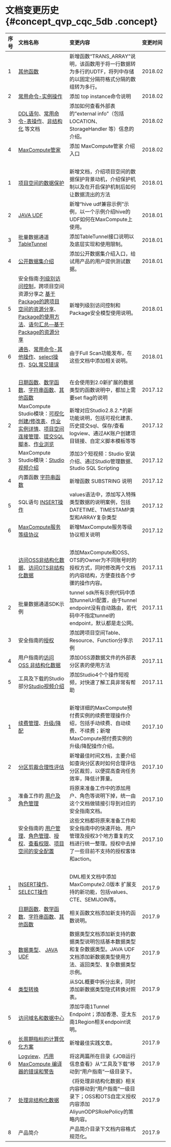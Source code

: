 # 文档变更历史 {#concept_qvp_cqc_5db .concept}

|序号|文档名称|变更内容|变更时间|
|:-|:---|:---|:---|
|1|[其他函数](https://help.aliyun.com/document_detail/48976.html)|新增函数“TRANS\_ARRAY”说明，该函数用于将一行数据转为多行的UDTF，将列中存储的以固定分隔符格式分隔的数组转为多行。|2018.02|
|2|[常用命令-实例操作](https://help.aliyun.com/document_detail/27830.html)|添加 top instance命令说明|2018.02|
|3|[DDL语句](https://help.aliyun.com/document_detail/27862.html)、[常用命令-表操作](https://help.aliyun.com/document_detail/27829.html)、[非结构化](https://help.aliyun.com/document_detail/45389.html) 等文档|添加如何查看外部表的”external info”（包括LOCATION、StorageHandler 等）信息的介绍。|2018.02|
|4|[MaxCompute管家](https://help.aliyun.com/document_detail/66565.html)|添加 MaxCompute管家 介绍入口|2018.02|
| | | | |
|1|[项目空间的数据保护](https://help.aliyun.com/document_detail/34605.html)|新增文档，介绍项目空间的数据保护背景动机，介绍保护机制以及在开启保护机制后如何让数据流出的方法|2018.01|
|2|[JAVA UDF](https://help.aliyun.com/document_detail/27867.html)|新增“hive udf兼容示例”示例，以一个示例介绍hive的UDF如何在MaxCompute上使用。|2018.01|
|3|批量数据通道[TableTunnel](https://help.aliyun.com/document_detail/27838.html)|添加TableTunnel接口说明以及底层实现和使用限制。|2018.01|
|4|[公开数据集介绍](https://help.aliyun.com/document_detail/66048.html)|添加公开数据集介绍入口，给试用产品的用户提供测试数据。|2018.01|
|5|安全指南:[列级别访问控制](https://help.aliyun.com/document_detail/34604.html)，跨项目空间资源分享之 [基于Package的跨项目空间的资源分享](https://help.aliyun.com/document_detail/34602.html)、[Package的使用方法](https://help.aliyun.com/document_detail/34603.html)、[语句汇总—基于Package的资源分享](https://help.aliyun.com/document_detail/27941.html)|新增列级别访问控制和Package安全模型使用说明。|2018.01|
|6|[通告](https://help.aliyun.com/document_detail/44035.html)、[常用命令-其他操作](https://help.aliyun.com/document_detail/27834.html)、[select操作](https://help.aliyun.com/document_detail/48950.html)、[SQL常见错误](https://help.aliyun.com/document_detail/64654.html)|由于Full Scan功能发布，在这些文档中添加相关说明。|2018.01|
| | | | |
|1|[日期函数](https://help.aliyun.com/document_detail/48974.html)、[数学函数](https://help.aliyun.com/document_detail/27864.html)、[字符串函数](https://help.aliyun.com/document_detail/48973.html)、[其他函数](https://help.aliyun.com/document_detail/48976.html)|在会使用到2.0新扩展的数据类型的函数说明中，都加上需要set flag的说明|2017.12|
|2|MaxCompute Studio模块：[可视化创建/修改表](https://help.aliyun.com/document_detail/63789.html)、[作业实例详情](https://help.aliyun.com/document_detail/50910.html)、[项目空间连接管理](https://help.aliyun.com/document_detail/50855%20.html)、[提交SQL脚本](https://help.aliyun.com/document_detail/50900.html)、[作业浏览](https://help.aliyun.com/document_detail/50909.html)|新增对应Studio2.8.2.\*的新功能说明，包括可视化建表、历史提交sql、保存/查看logview、通过AK账户创建项目链接、自定义脚本模板等等|2017.12|
|3|MaxCompute Studio模块：[Studio视频介绍](https://help.aliyun.com/video_list/62721.html)|添加3个短视频：Studio 安装介绍、通过Studio管理数据、Studio SQL Scripting|2017.12|
|4|内置函数 [字符串函数](https://help.aliyun.com/document_detail/48973.html)|新增函数 SUBSTRING 说明|2017.12|
|5|SQL语句 [INSERT操作](https://help.aliyun.com/document_detail/27863.html)|values语法中，添加写入特殊类型数据的说明案例，包括DATETIME、TIMESTAMP类型和ARRAY复杂类型|2017.12|
|6|[MaxCompute服务等级协议](https://help.aliyun.com/document_detail/64552.html)|新增MaxCompute服务等级协议相关说明|2017.12|
| | | | |
|1|[访问OSS非结构化数据](https://help.aliyun.com/document_detail/45389.html)、[访问OTS非结构化数据](https://help.aliyun.com/document_detail/54519.html)|添加MaxCompute和OSS、OTS的Owner为不同账号时的授权方式，同时修改两个文档的内容结构，方便查找各个步骤的操作内容。|2017.11|
|2|批量数据通道SDK示例|tunnel sdk所有示例代码中添加tunnelUrl配置，由于tunnel endpoint没有自动路由，若代码中不指定tunnel的endpoint，默认都是走公网。|2017.11|
|3|安全指南的[授权](https://help.aliyun.com/document_detail/27935.html)|添加跨项目空间Table、Resource、Function分享示例|2017.11|
|4|用户指南的[访问 OSS 非结构化数据](https://help.aliyun.com/document_detail/45389.html)|添加OSS源数据文件的外部表分区表的使用方法|2017.11|
|5|工具及下载的Studio部分[Studio视频介绍](https://help.aliyun.com/video_list/62721.html)|添加Studio4个个操作短视频，对快速了解工具非常有帮助|2017.11|
| | | | |
|1|[续费管理](https://help.aliyun.com/document_detail/60432.html)、[升级/降配](https://help.aliyun.com/document_detail/60499.html)|新增详细的MaxCompute预付费实例的续费管理操作介绍，包括手动续费、自动续费、不续费；新增MaxCompute预付费实例的升级/降配操作介绍。|2017.10|
|2|[分区剪裁合理性评估](https://help.aliyun.com/document_detail/58679.html)|新增最佳时间文档，主要介绍如查询分区表时如何合理评估分区裁剪，以便提高查询任务效率，降低计算量。|2017.10|
|3|准备工作的 [用户及角色管理](https://help.aliyun.com/document_detail/27805.html)|将原来准备工作中的添加用户、角色等说明下掉，统一由这个文档做链接引导到对应的安全指南文档。|2017.10|
|4|安全指南的 [用户管理](https://help.aliyun.com/document_detail/27933.html)、[角色管理](https://help.aliyun.com/document_detail/27934.html)、[授权](https://help.aliyun.com/document_detail/27935.html)、[查看权限](https://help.aliyun.com/document_detail/27936.html)、[项目空间的安全配置](https://help.aliyun.com/document_detail/27937.html)|这些文档都将原来准备工作和安全指南中的快速开始、用户管理及授权3个地方重复的文档进行统一整理。授权中去掉了一些目前不支持的授权客体和action。|2017.10|
| | | | |
|1|[INSERT操作](https://help.aliyun.com/document_detail/27863.html)、[SELECT操作](https://help.aliyun.com/document_detail/48950.html)|DML相关文档中添加MaxCompute2.0版本 扩展支持的新功能，包括values、CTE、SEMIJOIN等。|2017.9|
|2|[日期函数](https://help.aliyun.com/document_detail/48974.html)、[数学函数](https://help.aliyun.com/document_detail/27864.html)、[字符串函数](https://help.aliyun.com/document_detail/48973.html)、[其他函数](https://help.aliyun.com/document_detail/48976.html)|相关函数文档添加新支持的函数说明。|2017.9|
|3|[数据类型](https://help.aliyun.com/document_detail/27821.html)、 [JAVA UDF](https://help.aliyun.com/document_detail/27867.html)|数据类型文档添加新支持的数据类型说明包括基本数据类型和复杂数据类型。JAVA UDF文档添加新数据类型使用方法、返回类型、复杂数据类型示例。|2017.9|
|4|[类型转换](https://help.aliyun.com/document_detail/57792.html)|从SQL概要中拆分出来，同时添加新数据类型隐式转换对照表。|2017.9|
|5|[访问域名和数据中心](https://help.aliyun.com/document_detail/34951.html)|添加华南1Tunnel Endpoint；添加香港、亚太东南1Region相关endpoint说明。|2017.9|
|6|[长周期指标的计算优化方案](https://help.aliyun.com/document_detail/58740.html)|新增最佳实践文章。|2017.9|
|6|[Logview](https://help.aliyun.com/document_detail/27987.html)、[巧用 MaxCompute 编译器的错误和警告](https://help.aliyun.com/document_detail/55425.html)|将这两篇所在目录《JOB运行信息查看》从“工具及下载”移动到“用户指南”一级目录下。|2017.9|
|7|[处理非结构化数据](https://help.aliyun.com/document_detail/54518.html)|《将处理非结构化数据》相关内容移动到“用户指南”一级目录下；OSS和OTS自定义授权内容添加AliyunODPSRolePolicy的策略内容。|2017.9|
|8|产品简介|产品简介目录下文档内容格式规范化。|2017.9|

